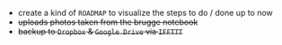 * create a kind of `ROADMAP` to visualize the steps to do / done up to now
* ~~uploads photos taken from the brugge notebook~~
* ~~backup to `Dropbox` & `Google Drive` via `IFFTTT`~~